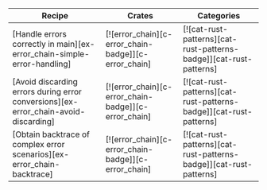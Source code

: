 | Recipe | Crates | Categories |
|--------|--------|------------|
| [Handle errors correctly in main][ex-error_chain-simple-error-handling] | [![error_chain][c-error_chain-badge]][c-error_chain] | [![cat-rust-patterns][cat-rust-patterns-badge]][cat-rust-patterns] |
| [Avoid discarding errors during error conversions][ex-error_chain-avoid-discarding] | [![error_chain][c-error_chain-badge]][c-error_chain] | [![cat-rust-patterns][cat-rust-patterns-badge]][cat-rust-patterns] |
| [Obtain backtrace of complex error scenarios][ex-error_chain-backtrace] | [![error_chain][c-error_chain-badge]][c-error_chain] | [![cat-rust-patterns][cat-rust-patterns-badge]][cat-rust-patterns] |
